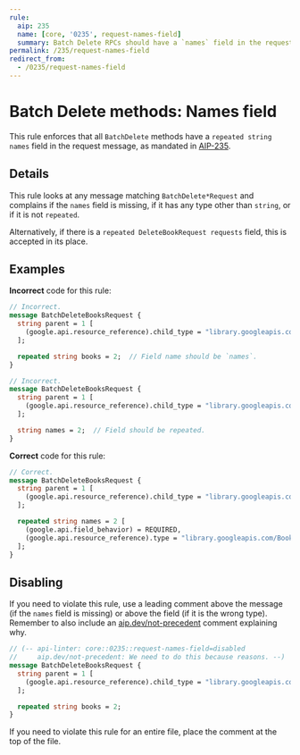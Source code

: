 ```yaml
---
rule:
  aip: 235
  name: [core, '0235', request-names-field]
  summary: Batch Delete RPCs should have a `names` field in the request.
permalink: /235/request-names-field
redirect_from:
  - /0235/request-names-field
---
```


# Batch Delete methods: Names field

This rule enforces that all `BatchDelete` methods have a `repeated string names`
field in the request message, as mandated in [AIP-235][].

## Details

This rule looks at any message matching `BatchDelete*Request` and complains if
the `names` field is missing, if it has any type other than `string`, or
if it is not `repeated`.

Alternatively, if there is a `repeated DeleteBookRequest requests` field, this is
accepted in its place.

## Examples

**Incorrect** code for this rule:

```proto
// Incorrect.
message BatchDeleteBooksRequest {
  string parent = 1 [
    (google.api.resource_reference).child_type = "library.googleapis.com/Book"
  ];

  repeated string books = 2;  // Field name should be `names`.
}
```

```proto
// Incorrect.
message BatchDeleteBooksRequest {
  string parent = 1 [
    (google.api.resource_reference).child_type = "library.googleapis.com/Book"
  ];

  string names = 2;  // Field should be repeated.
}
```

**Correct** code for this rule:

```proto
// Correct.
message BatchDeleteBooksRequest {
  string parent = 1 [
    (google.api.resource_reference).child_type = "library.googleapis.com/Book"
  ];

  repeated string names = 2 [
    (google.api.field_behavior) = REQUIRED,
    (google.api.resource_reference).type = "library.googleapis.com/Book"
  ];
}
```

## Disabling

If you need to violate this rule, use a leading comment above the message (if
the `names` field is missing) or above the field (if it is the wrong type).
Remember to also include an [aip.dev/not-precedent][] comment explaining why.

```proto
// (-- api-linter: core::0235::request-names-field=disabled
//     aip.dev/not-precedent: We need to do this because reasons. --)
message BatchDeleteBooksRequest {
  string parent = 1 [
    (google.api.resource_reference).child_type = "library.googleapis.com/Book"
  ];

  repeated string books = 2;
}
```

If you need to violate this rule for an entire file, place the comment at the
top of the file.

[aip-235]: https://aip.dev/235
[aip.dev/not-precedent]: https://aip.dev/not-precedent
